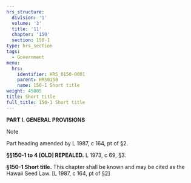 ```yaml
---
hrs_structure:
  division: '1'
  volume: '3'
  title: '11'
  chapter: '150'
  section: 150-1
type: hrs_section
tags:
  - Government
menu:
  hrs:
    identifier: HRS_0150-0001
    parent: HRS0150
    name: 150-1 Short title
weight: 45005
title: Short title
full_title: 150-1 Short title
---
```

**PART I. GENERAL PROVISIONS**

Note

Part heading amended by L 1987, c 164, pt of §2.

**§§150-1 to 4 [OLD] REPEALED.** L 1973, c 69, §3.

**§150-1 Short title.** This chapter shall be known and may be cited as the Hawaii Seed Law. [L 1987, c 164, pt of §2]